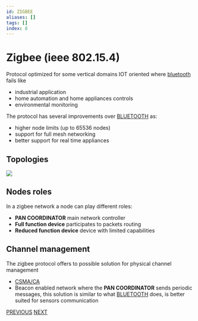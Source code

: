 ```yaml
---
id: ZIGBEE
aliases: []
tags: []
index: 8
---
```


# Zigbee (ieee 802.15.4)

Protocol optimized for some vertical domains IOT oriented where [bluetooth](mobile_systems/bluetooth.md) fails like

- industrial application
- home automation and home appliances controls
- environmental monitoring

The protocol has several improvements over [BLUETOOTH](mobile_systems/bluetooth.md) as:

- higher node limits (up to 65536 nodes)
- support for full mesh networking
- better support for real time appliances

## Topologies

![](mobile_systems/Pasted%20image%2020240321144834.png)

## Nodes roles

In a zigbee network a node can play different roles:

- **PAN COORDINATOR** main network controller
- **Full function device** participates to packets routing
- **Reduced function device** device with limited capabilities

## Channel management

The zigbee protocol offers to possible solution for physical channel management

- [CSMA/CA](csma.md#csma/ca%20variant)
- Beacon enabled network where the **PAN COORDINATOR** sends periodic messages, this solution is similar to what [BLUETOOTH](mobile_systems/bluetooth.md) does, is better suited for sensors communication

[PREVIOUS](mobile_systems/wireless/bluetooth.md) [NEXT](mobile_systems/manets/manets.md)
